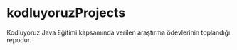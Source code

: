 # kodluyoruzProjects
Kodluyoruz Java Eğitimi kapsamında verilen araştırma ödevlerinin toplandığı repodur.
